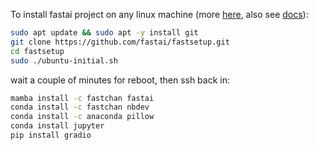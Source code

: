 
To install fastai project on any linux machine (more [here](https://github.com/fastai/fastsetup), also see [docs](https://docs.fast.ai/)):

```zsh
sudo apt update && sudo apt -y install git
git clone https://github.com/fastai/fastsetup.git
cd fastsetup
sudo ./ubuntu-initial.sh
```

wait a couple of minutes for reboot, then ssh back in:

```zsh
mamba install -c fastchan fastai
conda install -c fastchan nbdev
conda install -c anaconda pillow
conda install jupyter
pip install gradio
```

